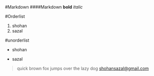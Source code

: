 #Markdown
####Markdown
**bold**
*italic*

#Orderlist
1. shohan
2. sazal

#unorderlist
* shohan
- sazal

>quick brown fox jumps over the lazy dog
<shohansazal@gmail.com>
